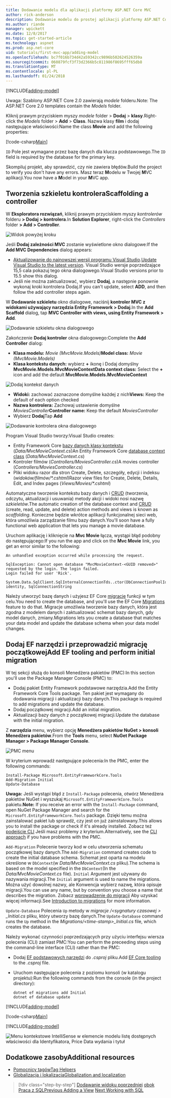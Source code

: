 ```yaml
---
title: Dodawanie modelu dla aplikacji platformy ASP.NET Core MVC
author: rick-anderson
description: Dodawanie modelu do prostej aplikacji platformy ASP.NET Core.
ms.author: riande
manager: wpickett
ms.date: 12/8/2017
ms.topic: get-started-article
ms.technology: aspnet
ms.prod: asp.net-core
uid: tutorials/first-mvc-app/adding-model
ms.openlocfilehash: bc7f016b734d42a59342cc9896b502624526359a
ms.sourcegitcommit: 060879fcf3f73d2366b5c811986f8695fff65db8
ms.translationtype: MT
ms.contentlocale: pl-PL
ms.lasthandoff: 01/24/2018
---
```

[!INCLUDE[adding-model](../../includes/mvc-intro/adding-model1.md)]

<span data-ttu-id="f69a0-103">Uwaga: Szablony ASP.NET Core 2.0 zawierają *modele* folderu.</span><span class="sxs-lookup"><span data-stu-id="f69a0-103">Note: The ASP.NET Core 2.0 templates contain the *Models* folder.</span></span>

<span data-ttu-id="f69a0-104">Kliknij prawym przyciskiem myszy *modele* folder > **Dodaj** > **klasy**.</span><span class="sxs-lookup"><span data-stu-id="f69a0-104">Right-click the *Models* folder > **Add** > **Class**.</span></span> <span data-ttu-id="f69a0-105">Nazwa klasy **film** i dodaj następujące właściwości:</span><span class="sxs-lookup"><span data-stu-id="f69a0-105">Name the class **Movie** and add the following properties:</span></span>

[!code-csharp[Main](../../tutorials/first-mvc-app/start-mvc/sample/MvcMovie/Models/MovieNoEF.cs?name=snippet_1)]

<span data-ttu-id="f69a0-106">`ID` Pole jest wymagane przez bazę danych dla klucza podstawowego.</span><span class="sxs-lookup"><span data-stu-id="f69a0-106">The `ID` field is required by the database for the primary key.</span></span> 

<span data-ttu-id="f69a0-107">Skompiluj projekt, aby sprawdzić, czy nie zawiera błędów.</span><span class="sxs-lookup"><span data-stu-id="f69a0-107">Build the project to verify you don't have any errors.</span></span> <span data-ttu-id="f69a0-108">Masz teraz **M**odelu w Twojej **M**VC aplikacji.</span><span class="sxs-lookup"><span data-stu-id="f69a0-108">You now have a **M**odel in your **M**VC app.</span></span>

## <a name="scaffolding-a-controller"></a><span data-ttu-id="f69a0-109">Tworzenia szkieletu kontrolera</span><span class="sxs-lookup"><span data-stu-id="f69a0-109">Scaffolding a controller</span></span>

<span data-ttu-id="f69a0-110">W **Eksploratora rozwiązań**, kliknij prawym przyciskiem myszy *kontrolerów* folderu **> Dodaj > kontrolera**.</span><span class="sxs-lookup"><span data-stu-id="f69a0-110">In **Solution Explorer**, right-click the *Controllers* folder **> Add > Controller**.</span></span>

![Widok powyżej kroku](adding-model/_static/add_controller.png)

<span data-ttu-id="f69a0-112">Jeśli **Dodaj zależności MVC** zostanie wyświetlone okno dialogowe:</span><span class="sxs-lookup"><span data-stu-id="f69a0-112">If the **Add MVC Dependencies** dialog appears:</span></span>

* <span data-ttu-id="f69a0-113">[Aktualizowanie do najnowszej wersji programu Visual Studio](https://www.visualstudio.com/downloads/).</span><span class="sxs-lookup"><span data-stu-id="f69a0-113">[Update Visual Studio to the latest version](https://www.visualstudio.com/downloads/).</span></span> <span data-ttu-id="f69a0-114">Visual Studio wersje poprzedzające 15,5 cala pokazuj tego okna dialogowego.</span><span class="sxs-lookup"><span data-stu-id="f69a0-114">Visual Studio versions prior to 15.5 show this dialog.</span></span>
* <span data-ttu-id="f69a0-115">Jeśli nie można zaktualizować, wybierz **Dodaj**, a następnie ponownie wykonaj kroki kontrolera Dodaj.</span><span class="sxs-lookup"><span data-stu-id="f69a0-115">If you can't update, select **ADD**, and then follow the add controller steps again.</span></span>

<span data-ttu-id="f69a0-116">W **Dodawanie szkieletu** okno dialogowe, naciśnij **kontroler MVC z widokami używający narzędzia Entity Framework > Dodaj**.</span><span class="sxs-lookup"><span data-stu-id="f69a0-116">In the **Add Scaffold** dialog, tap **MVC Controller with views, using Entity Framework > Add**.</span></span>

![Dodawanie szkieletu okna dialogowego](adding-model/_static/add_scaffold2.png)

<span data-ttu-id="f69a0-118">Zakończenie **Dodaj kontroler** okna dialogowego:</span><span class="sxs-lookup"><span data-stu-id="f69a0-118">Complete the **Add Controller** dialog:</span></span>

* <span data-ttu-id="f69a0-119">**Klasa modelu:** *Movie (MvcMovie.Models)*</span><span class="sxs-lookup"><span data-stu-id="f69a0-119">**Model class:** *Movie (MvcMovie.Models)*</span></span>
* <span data-ttu-id="f69a0-120">**Klasa kontekstu danych:** wybierz  **+**  ikonę i Dodaj domyślny **MvcMovie.Models.MvcMovieContext**</span><span class="sxs-lookup"><span data-stu-id="f69a0-120">**Data context class:** Select the **+** icon and add the default **MvcMovie.Models.MvcMovieContext**</span></span>

![Dodaj kontekst danych](adding-model/_static/dc.png)

* <span data-ttu-id="f69a0-122">**Widoki:** zachować zaznaczone domyślne każdej z nich</span><span class="sxs-lookup"><span data-stu-id="f69a0-122">**Views:** Keep the default of each option checked</span></span>
* <span data-ttu-id="f69a0-123">**Nazwa kontrolera:** Zachowaj ustawienie domyślne *MoviesController*</span><span class="sxs-lookup"><span data-stu-id="f69a0-123">**Controller name:** Keep the default *MoviesController*</span></span>
* <span data-ttu-id="f69a0-124">Wybierz **Dodaj**</span><span class="sxs-lookup"><span data-stu-id="f69a0-124">Tap **Add**</span></span>

![Dodawanie kontrolera okna dialogowego](adding-model/_static/add_controller2.png)

<span data-ttu-id="f69a0-126">Program Visual Studio tworzy:</span><span class="sxs-lookup"><span data-stu-id="f69a0-126">Visual Studio creates:</span></span>

* <span data-ttu-id="f69a0-127">Entity Framework Core [bazy danych klasy kontekstu](xref:data/ef-mvc/intro#create-the-database-context) (*Data/MvcMovieContext.cs*)</span><span class="sxs-lookup"><span data-stu-id="f69a0-127">An Entity Framework Core [database context class](xref:data/ef-mvc/intro#create-the-database-context) (*Data/MvcMovieContext.cs*)</span></span>
* <span data-ttu-id="f69a0-128">Kontroler filmów (*Controllers/MoviesController.cs*)</span><span class="sxs-lookup"><span data-stu-id="f69a0-128">A movies controller (*Controllers/MoviesController.cs*)</span></span>
* <span data-ttu-id="f69a0-129">Pliki widoku razor dla stron Create, Delete, szczegóły, edycji i indeksu (*widoków/filmów/&ast;.cshtml*)</span><span class="sxs-lookup"><span data-stu-id="f69a0-129">Razor view files for Create, Delete, Details, Edit, and Index pages (*Views/Movies/&ast;.cshtml*)</span></span>

<span data-ttu-id="f69a0-130">Automatyczne tworzenie kontekstu bazy danych i [CRUD](https://wikipedia.org/wiki/Create,_read,_update_and_delete) (tworzenia, odczytu, aktualizacji i usuwania) metody akcji i widoki nosi nazwę *szkieletów*.</span><span class="sxs-lookup"><span data-stu-id="f69a0-130">The automatic creation of the database context and [CRUD](https://wikipedia.org/wiki/Create,_read,_update_and_delete) (create, read, update, and delete) action methods and views is known as *scaffolding*.</span></span> <span data-ttu-id="f69a0-131">Konieczne będzie wkrótce aplikacji funkcjonalnej sieci web, która umożliwia zarządzanie filmu bazy danych.</span><span class="sxs-lookup"><span data-stu-id="f69a0-131">You'll soon have a fully functional web application that lets you manage a movie database.</span></span>

<span data-ttu-id="f69a0-132">Uruchom aplikację i kliknięcie na **Mvc Movie** łącza, wystąpi błąd podobny do następującego:</span><span class="sxs-lookup"><span data-stu-id="f69a0-132">If you run the app and click on the **Mvc Movie** link, you get an error similar to the following:</span></span>

```
An unhandled exception occurred while processing the request.

SqlException: Cannot open database "MvcMovieContext-<GUID removed>" requested by the login. The login failed.
Login failed for user 'Rick'.

System.Data.SqlClient.SqlInternalConnectionTds..ctor(DbConnectionPoolIdentity identity, SqlConnectionString 
```

<span data-ttu-id="f69a0-133">Należy utworzyć bazę danych i użyjesz EF Core [migracje](xref:data/ef-mvc/migrations) funkcji w tym celu.</span><span class="sxs-lookup"><span data-stu-id="f69a0-133">You need to create the database, and you'll use the EF Core [Migrations](xref:data/ef-mvc/migrations) feature to do that.</span></span> <span data-ttu-id="f69a0-134">Migracje umożliwia tworzenie bazy danych, która jest zgodna z modelem danych i zaktualizować schemat bazy danych, gdy model danych, zmiany.</span><span class="sxs-lookup"><span data-stu-id="f69a0-134">Migrations lets you create a database that matches your data model and update the database schema when your data model changes.</span></span>

## <a name="add-ef-tooling-and-perform-initial-migration"></a><span data-ttu-id="f69a0-135">Dodaj EF narzędzi i przeprowadzić migrację początkowej</span><span class="sxs-lookup"><span data-stu-id="f69a0-135">Add EF tooling and perform initial migration</span></span>

<span data-ttu-id="f69a0-136">W tej sekcji służą do konsoli Menedżera pakietów (PMC):</span><span class="sxs-lookup"><span data-stu-id="f69a0-136">In this section you'll use the Package Manager Console (PMC) to:</span></span>

* <span data-ttu-id="f69a0-137">Dodaj pakiet Entity Framework podstawowe narzędzia.</span><span class="sxs-lookup"><span data-stu-id="f69a0-137">Add the Entity Framework Core Tools package.</span></span> <span data-ttu-id="f69a0-138">Ten pakiet jest wymagany do dodawania migracji i aktualizacji bazy danych.</span><span class="sxs-lookup"><span data-stu-id="f69a0-138">This package is required to add migrations and update the database.</span></span>
* <span data-ttu-id="f69a0-139">Dodaj początkowej migracji.</span><span class="sxs-lookup"><span data-stu-id="f69a0-139">Add an initial migration.</span></span>
* <span data-ttu-id="f69a0-140">Aktualizacji bazy danych z początkowej migracji.</span><span class="sxs-lookup"><span data-stu-id="f69a0-140">Update the database with the initial migration.</span></span>

<span data-ttu-id="f69a0-141">Z **narzędzia** menu, wybierz opcję **Menedżera pakietów NuGet > konsoli Menedżera pakietów**.</span><span class="sxs-lookup"><span data-stu-id="f69a0-141">From the **Tools** menu, select **NuGet Package Manager > Package Manager Console**.</span></span>

<!-- following image shared with uid: tutorials/razor-pages/model -->
  ![PMC menu](adding-model/_static/pmc.png)

<span data-ttu-id="f69a0-143">W kryterium wprowadź następujące polecenia:</span><span class="sxs-lookup"><span data-stu-id="f69a0-143">In the PMC, enter the following commands:</span></span>

``` PMC
Install-Package Microsoft.EntityFrameworkCore.Tools
Add-Migration Initial
Update-Database
```

<span data-ttu-id="f69a0-144">**Uwaga:** Jeśli wystąpi błąd z `Install-Package` polecenia, otwórz Menedżera pakietów NuGet i wyszukaj `Microsoft.EntityFrameworkCore.Tools` pakietu.</span><span class="sxs-lookup"><span data-stu-id="f69a0-144">**Note:** If you receive an error with the `Install-Package` command, open NuGet Package Manager and search for the `Microsoft.EntityFrameworkCore.Tools` package.</span></span> <span data-ttu-id="f69a0-145">Dzięki temu można zainstalować pakiet lub sprawdź, czy jest on już zainstalowany.</span><span class="sxs-lookup"><span data-stu-id="f69a0-145">This allows you to install the package or check if it's already installed.</span></span> <span data-ttu-id="f69a0-146">Zobacz też [podejście CLI](#cli) Jeśli masz problemy z kryterium.</span><span class="sxs-lookup"><span data-stu-id="f69a0-146">Alternatively, see the [CLI approach](#cli) if you have problems with the PMC.</span></span>

<span data-ttu-id="f69a0-147">`Add-Migration` Polecenie tworzy kod w celu utworzenia schematu początkowej bazy danych.</span><span class="sxs-lookup"><span data-stu-id="f69a0-147">The `Add-Migration` command creates code to create the initial database schema.</span></span> <span data-ttu-id="f69a0-148">Schemat jest oparta na modelu określone w `DbContext`(w *Data/MvcMovieContext.cs* pliku).</span><span class="sxs-lookup"><span data-stu-id="f69a0-148">The schema is based on the model specified in the `DbContext`(In the *Data/MvcMovieContext.cs* file).</span></span> <span data-ttu-id="f69a0-149">`Initial` Argument jest używany do nazywania migracji.</span><span class="sxs-lookup"><span data-stu-id="f69a0-149">The `Initial` argument is used to name the migrations.</span></span> <span data-ttu-id="f69a0-150">Można użyć dowolnej nazwy, ale Konwencja wybierz nazwę, która opisuje migracji.</span><span class="sxs-lookup"><span data-stu-id="f69a0-150">You can use any name, but by convention you choose a name that describes the migration.</span></span> <span data-ttu-id="f69a0-151">Zobacz [wprowadzenie do migracji](xref:data/ef-mvc/migrations#introduction-to-migrations) Aby uzyskać więcej informacji.</span><span class="sxs-lookup"><span data-stu-id="f69a0-151">See [Introduction to migrations](xref:data/ef-mvc/migrations#introduction-to-migrations) for more information.</span></span>

<span data-ttu-id="f69a0-152">`Update-Database` Polecenia `Up` metody w *migracje /\<sygnatury czasowej > _Initial.cs* pliku, który utworzy bazę danych.</span><span class="sxs-lookup"><span data-stu-id="f69a0-152">The `Update-Database` command runs the `Up` method in the *Migrations/\<time-stamp>_Initial.cs* file, which creates the database.</span></span>

<a name="cli"></a><span data-ttu-id="f69a0-153">Należy wykonać czynności poprzedzających przy użyciu interfejsu wiersza polecenia (CLI) zamiast PMC:</span><span class="sxs-lookup"><span data-stu-id="f69a0-153">You can perform the preceeding steps using the command-line interface (CLI) rather than the PMC:</span></span>

* <span data-ttu-id="f69a0-154">Dodaj [EF podstawowych narzędzi](xref:data/ef-mvc/migrations#entity-framework-core-nuget-packages-for-migrations) do *.csproj* pliku.</span><span class="sxs-lookup"><span data-stu-id="f69a0-154">Add [EF Core tooling](xref:data/ef-mvc/migrations#entity-framework-core-nuget-packages-for-migrations) to the *.csproj* file.</span></span>
* <span data-ttu-id="f69a0-155">Uruchom następujące polecenia z poziomu konsoli (w katalogu projektu):</span><span class="sxs-lookup"><span data-stu-id="f69a0-155">Run the following commands from the console (in the project directory):</span></span>

  ```console
  dotnet ef migrations add Initial
  dotnet ef database update
  ```     
  

[!INCLUDE[adding-model](../../includes/mvc-intro/adding-model3.md)]

[!code-csharp[Main](../../tutorials/first-mvc-app/start-mvc/sample/MvcMovie/Startup.cs?name=ConfigureServices&highlight=6-7)]

[!INCLUDE[adding-model](../../includes/mvc-intro/adding-model4.md)]

![Menu kontekstowe IntelliSense w elemencie modelu listę dostępnych właściwości dla Identyfikatora, Price Data wydania i tytuł](adding-model/_static/ints.png)

## <a name="additional-resources"></a><span data-ttu-id="f69a0-157">Dodatkowe zasoby</span><span class="sxs-lookup"><span data-stu-id="f69a0-157">Additional resources</span></span>

* [<span data-ttu-id="f69a0-158">Pomocnicy tagów</span><span class="sxs-lookup"><span data-stu-id="f69a0-158">Tag Helpers</span></span>](xref:mvc/views/tag-helpers/intro)
* [<span data-ttu-id="f69a0-159">Globalizacja i lokalizacja</span><span class="sxs-lookup"><span data-stu-id="f69a0-159">Globalization and localization</span></span>](xref:fundamentals/localization)

>[!div class="step-by-step"]
<span data-ttu-id="f69a0-160">[Dodawanie widoku poprzedniej](adding-view.md)
[obok Praca z SQL](working-with-sql.md)</span><span class="sxs-lookup"><span data-stu-id="f69a0-160">[Previous Adding a View](adding-view.md)
[Next Working with SQL](working-with-sql.md)</span></span>  
